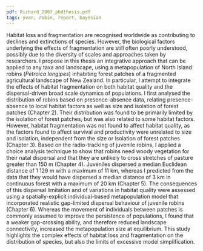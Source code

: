 ```yaml
---
pdf: Richard_2007_phdthesis.pdf
tags: yvan, robin, report, bayesian
---
```

Habitat loss and fragmentation are recognised worldwide as contributing to declines and extinctions of species. However, the biological factors underlying the effects of fragmentation are still often poorly understood, possibly due to the diversity of scales and approaches taken by researchers. I propose in this thesis an integrative approach that can be applied to any taxa and landscape, using a metapopulation of North Island robins (*Petroica longipes*) inhabiting forest patches of a fragmented agricultural landscape of New Zealand. In particular, I attempt to integrate the effects of habitat fragmentation on both habitat quality and the dispersal-driven broad scale dynamics of populations. I first analysed the distribution of robins based on presence-absence data, relating presence-absence to local habitat factors as well as size and isolation of forest patches (Chapter 2). Their distribution was found to be primarily limited by the isolation of forest patches, but was also related to some habitat factors. However, habitat fragmentation was not found to affect habitat quality, as the factors found to affect survival and productivity were unrelated to size and isolation, independent from the size or isolation of forest patches (Chapter 3). Based on the radio-tracking of juvenile robins, I applied a choice analysis technique to show that robins need woody vegetation for their natal dispersal and that they are unlikely to cross stretches of pasture greater than 150 m (Chapter 4). Juveniles dispersed a median Euclidean distance of 1 129 m with a maximum of 11 km, whereas I predicted from the data that they would have dispersed a median distance of 3 km in continuous forest with a maximum of 20 km (Chapter 5). The consequences of this dispersal limitation and of variations in habitat quality were assessed using a spatially-explicit individual-based metapopulation model that incorporated realistic gap-limited dispersal behaviour of juvenile robins (Chapter 6). Whereas the movement of individuals between patches is commonly assumed to improve the persistence of populations, I found that a weaker gap-crossing ability, and therefore reduced landscape connectivity, increased the metapopulation size at equilibrium. This study highlights the complex effects of habitat loss and fragmentation on the distribution of species, but also the limits of excessive model simplification.
